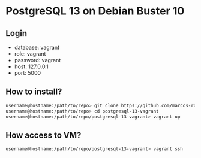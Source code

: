 # PostgreSQL 13 on Debian Buster 10
## Login

* database: vagrant
* role: vagrant
* password: vagrant
* host: 127.0.0.1
* port: 5000

## How to install?
```bash
username@hostname:/path/to/repo> git clone https://github.com/marcos-ro/postgresql-13-vagrant
username@hostname:/path/to/repo> cd postgresql-13-vagrant
username@hostname:/path/to/repo/postgresql-13-vagrant> vagrant up
```

## How access to VM?
```bash
username@hostname:/path/to/repo/postgresql-13-vagrant> vagrant ssh
```
